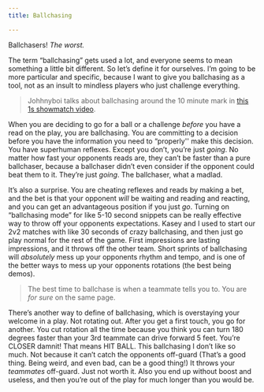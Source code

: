 ```yaml
---
title: Ballchasing

---
```


Ballchasers! *The worst.*

The term “ballchasing” gets used a lot, and everyone seems to mean something a little bit different. So let’s define it for ourselves. I’m going to be more particular and specific, because I want to give you ballchasing as a tool, not as an insult to mindless players who just challenge everything.

>  Johhnyboi talks about ballchasing around the 10 minute mark in [this 1s showmatch video](https://youtu.be/HZTnWU9hurU?t=592).

When you are deciding to go for a ball or a challenge *before* you have a read on the play, you are ballchasing. You are committing to a decision before you have the information you need to “properly'' make this decision. You have superhuman reflexes. Except you don’t, you’re just *going*. No matter how fast your opponents reads are, they can’t be faster than a pure ballchaser, because a ballchaser didn’t even consider if the opponent could beat them to it. They’re just *going*. The ballchaser, what a madlad.

It’s also a surprise. You are cheating reflexes and reads by making a bet, and the bet is that your opponent *will* be waiting and reading and reacting, and you can get an advantageous position if you just *go*. Turning on “ballchasing mode” for like 5-10 second snippets can be really effective way to throw off your opponents expectations. Kasey and I used to start our 2v2 matches with like 30 seconds of crazy ballchasing, and then just go play normal for the rest of the game. First impressions are lasting impressions, and it throws off the other team. Short sprints of ballchasing will *absolutely* mess up your opponents rhythm and tempo, and is one of the better ways to mess up your opponents rotations (the best being demos).

> The best time to ballchase is when a teammate tells you to. You are *for sure* on the same page.

There’s another way to define of ballchasing, which is overstaying your welcome in a play. Not rotating out. After you get a first touch, you go for another. You cut rotation all the time because you think you can turn 180 degrees faster than your 3rd teammate can drive forward 5 feet. You’re CLOSER damnit! That means HIT BALL. This ballchasing I don’t like so much. Not because it can’t catch the opponents off-guard (That’s a good thing. Being weird, and even bad, can be a good thing!) It throws your *teammates* off-guard. Just not worth it. Also you end up without boost and useless, and then you’re out of the play for much longer than you would be.


